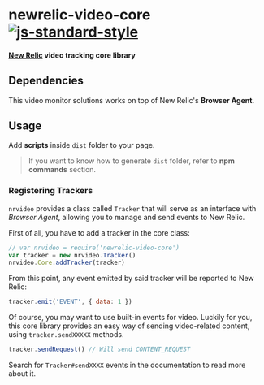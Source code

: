 # newrelic-video-core [![js-standard-style](https://img.shields.io/badge/code%20style-standard-brightgreen.svg)](http://standardjs.com)
#### [New Relic](http://newrelic.com) video tracking core library

## Dependencies
This video monitor solutions works on top of New Relic's **Browser Agent**.

## Usage
Add **scripts** inside `dist` folder to your page.

> If you want to know how to generate `dist` folder, refer to **npm commands** section.

### Registering Trackers
`nrvideo` provides a class called `Tracker` that will serve as an interface with *Browser Agent*,
allowing you to manage and send events to New Relic.

First of all, you have to add a tracker in the core class:
```javascript
// var nrvideo = require('newrelic-video-core')
var tracker = new nrvideo.Tracker()
nrvideo.Core.addTracker(tracker)
```

From this point, any event emitted by said tracker will be reported to New Relic:
```javascript
tracker.emit('EVENT', { data: 1 })
```

Of course, you may want to use built-in events for video. Luckily for you, this core library
provides an easy way of sending video-related content, using `tracker.sendXXXXX` methods.

```javascript
tracker.sendRequest() // Will send CONTENT_REQUEST
```

Search for `Tracker#sendXXXX` events in the documentation to read more about it. 
